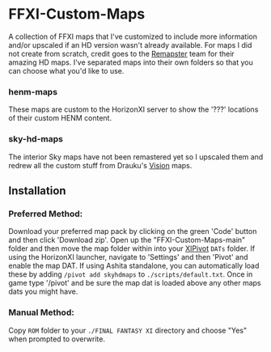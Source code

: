 # FFXI-Custom-Maps
A collection of FFXI maps that I've customized to include more information and/or upscaled if an HD version wasn't already available.  For maps I did not create from scratch, credit goes to the [Remapster](https://remapster.com/) team for their amazing HD maps.  I've separated maps into their own folders so that you can choose what you'd like to use.  

### henm-maps
These maps are custom to the HorizonXI server to show the '???' locations of their custom HENM content.
### sky-hd-maps
The interior Sky maps have not been remastered yet so I upscaled them and redrew all the custom stuff from Drauku's [Vision](https://github.com/Drauku/FFXI-Vision) maps.

## Installation
### Preferred Method:
Download your preferred map pack by clicking on the green 'Code' button and then click 'Download zip'.  Open up the "FFXI-Custom-Maps-main" folder and then move the map folder within into your [XIPivot](https://github.com/Shirk/XIPivot) `DATs` folder.  If using the HorizonXI launcher, navigate to 'Settings' and then 'Pivot' and enable the map DAT.  If using Ashita standalone, you can automatically load these by adding `/pivot add skyhdmaps` to `./scripts/default.txt`.  Once in game type '/pivot' and be sure the map dat is loaded above any other maps dats you might have.

### Manual Method:
Copy `ROM` folder to your `./FINAL FANTASY XI` directory and choose "Yes" when prompted to overwrite.  

